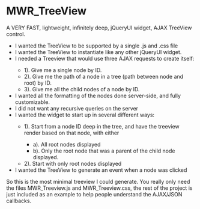 # MWR_TreeView
A VERY FAST, lightweight, infinitely deep, jQueryUI widget, AJAX TreeView control.

<ul>
    <li>I wanted the TreeView to be supported by a single .js and .css file</li>

<li>I wanted the TreeView to instantiate like any other jQueryUI widget.</li>

<li>I needed a Treeview that would use three AJAX requests to create itself:</li>
<ul>
    <li>1). Give me a single node by ID.</li>
    <li>2). Give me the path of a node in a tree (path between node and root) by ID.</li>
    <li>3). Give me all the child nodes of a node by ID.</li>
</ul>

<li>I wanted all the formatting of the nodes done server-side, and fully customizable.</li>

<li>I did not want any recursive queries on the server</li>

<li>I wanted the widget to start up in several different ways:</li>
<ul>
    <li>1). Start from a node ID deep in the tree, and have the treeview render based on that node, with either</li>
<ul>
      <li>a). All root nodes displayed</li>
      <li>b). Only the root node that was a parent of the child node displayed.</li>
</ul>
    <li>2). Start with only root nodes displayed</li>
</ul>
    
<li>I wanted the TreeView to generate an event when a node was clicked</li>
</ul>

So this is the most minimal treeview I could generate.
You really only need the files MWR_Treeview.js and MWR_Treeview.css, the rest of the project is just included as an example 
to help people understand the AJAX/JSON callbacks.



